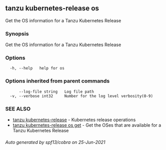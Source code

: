 ## tanzu kubernetes-release os

Get the OS information for a Tanzu Kubernetes Release

### Synopsis

Get the OS information for a Tanzu Kubernetes Release

### Options

```
  -h, --help   help for os
```

### Options inherited from parent commands

```
      --log-file string   Log file path
  -v, --verbose int32     Number for the log level verbosity(0-9)
```

### SEE ALSO

* [tanzu kubernetes-release](tanzu_kubernetes-release.md)	 - Kubernetes release operations
* [tanzu kubernetes-release os get](tanzu_kubernetes-release_os_get.md)	 - Get the OSes that are available for a Tanzu Kubernetes Release

###### Auto generated by spf13/cobra on 25-Jun-2021
